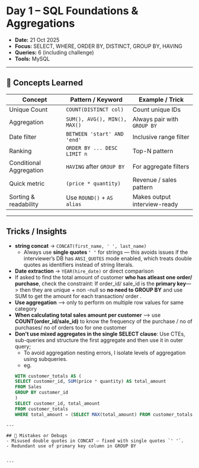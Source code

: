 # Day 1 – SQL Foundations & Aggregations
- **Date:** 21 Oct 2025
- **Focus:** SELECT, WHERE, ORDER BY, DISTINCT, GROUP BY, HAVING
- **Queries:** 6 (including challenge)
- **Tools:** MySQL 

---

## 🧠 Concepts Learned
| Concept                 | Pattern / Keyword            | Example / Trick              |
| ----------------------- | ---------------------------- | ---------------------------- |
| Unique Count            | `COUNT(DISTINCT col)`        | Count unique IDs             |
| Aggregation             | `SUM(), AVG(), MIN(), MAX()` | Always pair with `GROUP BY`  |
| Date filter             | `BETWEEN 'start' AND 'end'`  | Inclusive range filter       |
| Ranking                 | `ORDER BY ... DESC LIMIT n`  | Top-N pattern                |
| Conditional Aggregation | `HAVING` after `GROUP BY`    | For aggregate filters        |
| Quick metric            | `(price * quantity)`         | Revenue / sales pattern      |
| Sorting & readability   | Use `ROUND()` + `AS alias`   | Makes output interview-ready |


---

## Tricks / Insights
- **string concat** → `CONCAT(first_name, ' ', last_name)`
    - Always use **single quotes `' '`** for strings — this avoids issues if the interviewer’s DB has `ANSI_QUOTES` mode enabled, which treats double quotes as identifiers instead of string literals.
- **Date extraction** → `YEAR(hire_date)` or direct comparison
- If asked to find the total amount of customer **who has atleast one order/ purchase**, check the constraint: If order_id/ sale_id is the **primary key**—> then they are unique + non -null so **no need to GROUP BY** and use SUM to get the amount for each transaction/ order .
- **Use aggregation** —> only to perform on multiple row values for same category
- **When calculating total sales amount per customer** --> use **COUNT(order_id/sale_id)** to know the frequency of the purchase / no of purchases/ no of orders too for one customer
- **Don't use mixed aggregates in the single SELECT clause**: Use CTEs, sub-queries and structure the first aggregate and then use it in outer query;
    - To avoid aggregation nesting errors, I isolate levels of aggregation using subqueries.
    - eg. 
    ```sql
    WITH customer_totals AS (
    SELECT customer_id, SUM(price * quantity) AS total_amount
    FROM Sales
    GROUP BY customer_id
    )
    SELECT customer_id, total_amount
    FROM customer_totals
    WHERE total_amount = (SELECT MAX(total_amount) FROM customer_totals);
```
---

## 💬 Mistakes or Debugs
- Misused double quotes in CONCAT — fixed with single quotes `' '`.
- Redundant use of primary key column in GROUP BY


---

